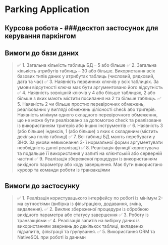 # Parking Application
## Курсова робота - ###десктоп застосунок для керування паркінгом
## Вимоги до бази даних
> ✅ 1. Загальна кількість таблиць БД – 5 або більше
> ✅ 2. Загальна кількість атрибутів таблиць – 30 або більше.
Використання всіх базових типів даних у атрибутах таблиць (числовий,
рядковий, дата та час)
> ✅ 3. Наявність первинних ключів у всіх таблицях. За умови відсутності
ключа має бути аргументовано його відсутність
> ✅ 4. Наявність зовнішній ключів у 4 або більше таблицях, 2 або більше
з яких мають містити посилання на 2 та більше таблиць.
> ✅ 5. Наявність 2 чи більше простих перевірочних обмежень,
реалізованих у вигляді обмежень цілісності check або тригерів. Наявність
мінімум одного складного перевірочного обмеження, що не може бути
реалізовано за допомогою check та реалізоване із використанням тригерів або
інших інструментів
> ✅ 6. Наявність 3 (або більше) індексів, 1 (або більше) з яких є
складеним (містить декілька полів таблиці)
> ✅ 7. Всі таблиці БД мають перебувати у 3НФ. За умови невиконання 3-
ї нормальної форми аргументувати необхідність даної реалізації
> ✅ 8. Реалізація функції користувача та подальше її використання у
запиті на клієнтській або серверній частині
> ✅ 9. Реалізація збереженої процедури із використанням вихідного
параметру або коду завершення. Має бути використано курсор та команди
роботи із транзакціями 
## Вимоги до застосунку
> ✅ 1. Реалізація користувацького інтерфейсу по роботі із мінімум 2-ма
сутностями (вибірка із фільтрацією, додавання, зміна, видалення).
> ✅ 2. Виклик збереженої процедури із обробкою вихідного параметра
або статусу завершення
> ✅ 3. Роботу із транзакціями
> ✅ 4. Реалізація запитів на вибірку даних із використанням звернень до
декількох таблиці, вкладених підзапитів, фільтрації та групування.
> ✅ 5. Використання ORM та NativeSQL при роботі із даними 
